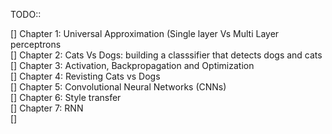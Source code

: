 TODO::

[] Chapter 1: Universal Approximation (Single layer Vs Multi Layer perceptrons  
[] Chapter 2: Cats Vs Dogs: building a classsifier that detects dogs and cats  
[] Chapter 3: Activation, Backpropagation and Optimization  
[] Chapter 4: Revisting Cats vs Dogs  
[] Chapter 5: Convolutional Neural Networks (CNNs)  
[] Chapter 6: Style transfer  
[] Chapter 7: RNN   
[]  
